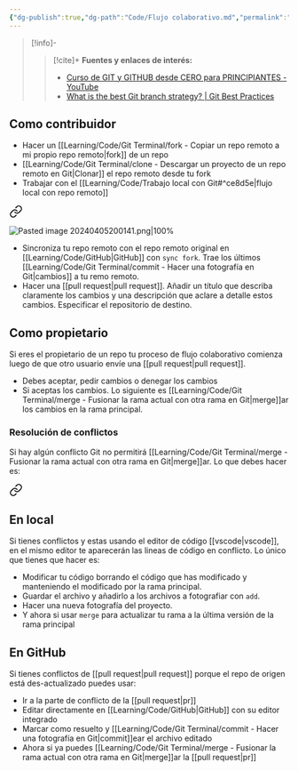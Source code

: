 ```yaml
---
{"dg-publish":true,"dg-path":"Code/Flujo colaborativo.md","permalink":"/code/flujo-colaborativo/","created":"2024-04-04T14:22","updated":"2024-04-10T17:41"}
---
```



> [!info]-
>> [!cite]+ **Fuentes y enlaces de interés:**
>> - [Curso de GIT y GITHUB desde CERO para PRINCIPIANTES - YouTube](https://youtube.com/watch?v=3GymExBkKjE)
>> - [What is the best Git branch strategy? | Git Best Practices](https://www.gitkraken.com/learn/git/best-practices/git-branch-strategy)

## Como contribuidor

- Hacer un [[Learning/Code/Git Terminal/fork - Copiar un repo remoto a mi propio repo remoto\|fork]] de un repo 
- [[Learning/Code/Git Terminal/clone - Descargar un proyecto de un repo remoto en Git\|Clonar]] el repo remoto desde tu fork
- Trabajar con el [[Learning/Code/Trabajo local con Git#^ce8d5e\|flujo local con repo remoto]]
   
<div class="transclusion internal-embed is-loaded"><a class="markdown-embed-link" href="/code/trabajo-local-con-git/#ce8d5e" aria-label="Open link"><svg xmlns="http://www.w3.org/2000/svg" width="24" height="24" viewBox="0 0 24 24" fill="none" stroke="currentColor" stroke-width="2" stroke-linecap="round" stroke-linejoin="round" class="svg-icon lucide-link"><path d="M10 13a5 5 0 0 0 7.54.54l3-3a5 5 0 0 0-7.07-7.07l-1.72 1.71"></path><path d="M14 11a5 5 0 0 0-7.54-.54l-3 3a5 5 0 0 0 7.07 7.07l1.71-1.71"></path></svg></a><div class="markdown-embed">



![Pasted image 20240405200141.png|100%](/img/user/Engine/Attachments/Pasted%20image%2020240405200141.png) 

</div></div>

- Sincroniza tu repo remoto con el repo remoto original en [[Learning/Code/GitHub\|GitHub]] con `sync fork`. Trae los últimos [[Learning/Code/Git Terminal/commit - Hacer una fotografía en Git\|cambios]] a tu remo remoto.
- Hacer una [[pull request\|pull request]]. Añadir un título que describa claramente los cambios y una descripción que aclare a detalle estos cambios. Especificar el repositorio de destino.

## Como propietario
Si eres el propietario de un repo tu proceso de flujo colaborativo comienza luego de que otro usuario envíe una [[pull request\|pull request]].
- Debes aceptar, pedir cambios o denegar los cambios
- Si aceptas los cambios. Lo siguiente es [[Learning/Code/Git Terminal/merge - Fusionar la rama actual con otra rama en Git\|merge]]ar los cambios en la rama principal.

### Resolución de conflictos
Si hay algún conflicto Git no permitirá [[Learning/Code/Git Terminal/merge - Fusionar la rama actual con otra rama en Git\|merge]]ar. Lo que debes hacer es:

<div class="transclusion internal-embed is-loaded"><a class="markdown-embed-link" href="/code/resolver-conflictos-en-git/" aria-label="Open link"><svg xmlns="http://www.w3.org/2000/svg" width="24" height="24" viewBox="0 0 24 24" fill="none" stroke="currentColor" stroke-width="2" stroke-linecap="round" stroke-linejoin="round" class="svg-icon lucide-link"><path d="M10 13a5 5 0 0 0 7.54.54l3-3a5 5 0 0 0-7.07-7.07l-1.72 1.71"></path><path d="M14 11a5 5 0 0 0-7.54-.54l-3 3a5 5 0 0 0 7.07 7.07l1.71-1.71"></path></svg></a><div class="markdown-embed">




## En local
Si tienes conflictos y estas usando el editor de código [[vscode\|vscode]], en el mismo editor te aparecerán las lineas de código en conflicto. Lo único que tienes que hacer es:
- Modificar tu código borrando el código que has modificado y manteniendo el modificado por la rama principal.
- Guardar el archivo y añadirlo a los archivos a fotografiar con `add`.
- Hacer una nueva fotografía del proyecto.
- Y ahora si usar `merge` para actualizar tu rama a la última versión de la rama principal

## En GitHub
Si tienes conflictos de [[pull request\|pull request]] porque el repo de origen está des-actualizado puedes usar:
- Ir a la parte de conflicto de la [[pull request\|pr]] 
- Editar directamente en [[Learning/Code/GitHub\|GitHub]] con su editor integrado
- Marcar como resuelto y [[Learning/Code/Git Terminal/commit - Hacer una fotografía en Git\|commit]]ear el archivo editado
- Ahora si ya puedes [[Learning/Code/Git Terminal/merge - Fusionar la rama actual con otra rama en Git\|merge]]ar la [[pull request\|pr]] 

</div></div>
 
